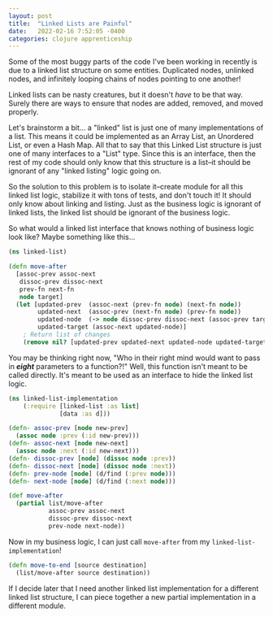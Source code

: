 ```yaml
---
layout: post
title:  "Linked Lists are Painful"
date:   2022-02-16 7:52:05 -0400
categories: clojure apprenticeship
---
```


Some of the most buggy parts of the code I've been working in recently 
is due to a linked list structure on some entities. Duplicated nodes,
unlinked nodes, and infinitely looping chains of nodes pointing
to one another! 

Linked lists can be nasty creatures, but it doesn't _have_ to be that 
way. Surely there are ways to ensure that nodes are added, removed, and 
moved properly.

Let's brainstorm a bit... a "linked" list is just one of many 
implementations of a list. This means it could be implemented as an 
Array List, an Unordered List, or even a Hash Map. All that to say 
that this Linked List structure is just one of many interfaces to 
a "List" type. Since this is an interface, then the rest of my code
should only know that this structure is a list–it should be ignorant
of any "linked listing" logic going on.

So the solution to this problem is to isolate it–create module
for all this linked list logic, stabilize it with tons of tests,
and don't touch it! It should only know about linking and 
listing. Just as the business logic is ignorant of linked lists,
the linked list should be ignorant of the business logic.

So what would a linked list interface that knows nothing of business 
logic look like? Maybe something like this...

````clojure
(ns linked-list)

(defn move-after 
  [assoc-prev assoc-next 
   dissoc-prev dissoc-next
   prev-fn next-fn
   node target]
  (let [updated-prev  (assoc-next (prev-fn node) (next-fn node))
        updated-next  (assoc-prev (next-fn node) (prev-fn node))
        updated-node  (-> node dissoc-prev dissoc-next (assoc-prev target) (assoc-next (next-fn target)))
        updated-target (assoc-next updated-node)]
    ; Return list of changes
    (remove nil? [updated-prev updated-next updated-node updated-target])))

````

You may be thinking right now, "Who in their right mind would want to
pass in ***eight*** parameters to a function?!" Well, this function 
isn't meant to be called directly. It's meant to be used as an 
interface to hide the linked list logic.

````clojure
(ns linked-list-implementation
    (:require [linked-list :as list]
              [data :as d]))

(defn- assoc-prev [node new-prev]
  (assoc node :prev (:id new-prev)))
(defn- assoc-next [node new-next]
  (assoc node :next (:id new-next)))
(defn- dissoc-prev [node] (dissoc node :prev))
(defn- dissoc-next [node] (dissoc node :next))
(defn- prev-node [node] (d/find (:prev node)))
(defn- next-node [node] (d/find (:next node)))

(def move-after 
  (partial list/move-after 
           assoc-prev assoc-next 
           dissoc-prev dissoc-next
           prev-node next-node))
````

Now in my business logic, I can just call `move-after` from my
`linked-list-implementation`!

````clojure
(defn move-to-end [source destination]
  (list/move-after source destination))
````

If I decide later that I need another linked list implementation for a
different linked list structure, I can piece together a new partial
implementation in a different module.
